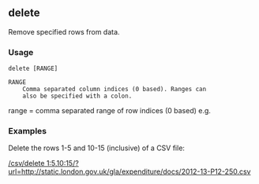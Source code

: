 ## delete

Remove specified rows from data.

### Usage

    delete [RANGE]

    RANGE
        Comma separated column indices (0 based). Ranges can
        also be specified with a colon.

range = comma separated range of row indices (0 based) e.g.

### Examples

Delete the rows 1-5 and 10-15 (inclusive) of a CSV file:

<a href="/csv/delete%201:5,10:15/?url=http://static.london.gov.uk/gla/expenditure/docs/2012-13-P12-250.csv">/csv/delete 1:5,10:15/?url=http://static.london.gov.uk/gla/expenditure/docs/2012-13-P12-250.csv</a>
